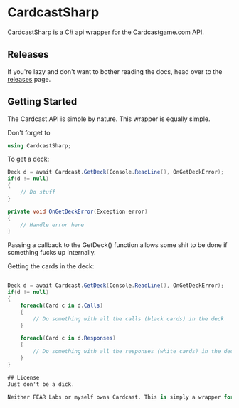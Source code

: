 # CardcastSharp
CardcastSharp is a C# api wrapper for the Cardcastgame.com API.

## Releases
If you're lazy and don't want to bother reading the docs, head over to the [releases](https://github.com/Brosilio/CardcastSharp/releases) page.

## Getting Started
The Cardcast API is simple by nature. This wrapper is equally simple.

Don't forget to
```csharp
using CardcastSharp;
```

To get a deck:
```csharp
Deck d = await Cardcast.GetDeck(Console.ReadLine(), OnGetDeckError);
if(d != null)
{
	// Do stuff
}

private void OnGetDeckError(Exception error)
{
	// Handle error here
}
```
Passing a callback to the GetDeck() function allows some shit to be done if something fucks up internally.

Getting the cards in the deck:
```csharp

Deck d = await Cardcast.GetDeck(Console.ReadLine(), OnGetDeckError);
if(d != null)
{
	foreach(Card c in d.Calls)
	{
		// Do something with all the calls (black cards) in the deck
	}

	foreach(Card c in d.Responses)
	{
		// Do something with all the responses (white cards) in the deck
	}
}

## License
Just don't be a dick.

Neither FEAR Labs or myself owns Cardcast. This is simply a wrapper for their cool thing.